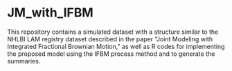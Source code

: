 # JM_with_IFBM
This repository contains a simulated dataset with a structure similar to the NHLBI LAM registry dataset described in the paper "Joint Modeling with Integrated Fractional Brownian Motion," as well as R codes for implementing the proposed model using the IFBM process method and to generate the summaries.
